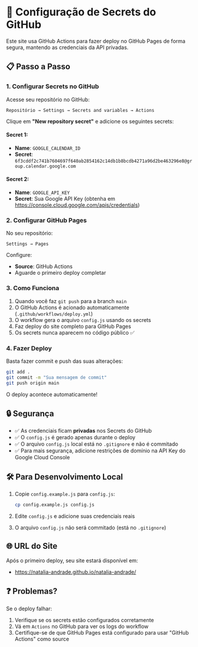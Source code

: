 # 🔐 Configuração de Secrets do GitHub

Este site usa GitHub Actions para fazer deploy no GitHub Pages de forma segura, mantendo as credenciais da API privadas.

## 📋 Passo a Passo

### 1. Configurar Secrets no GitHub

Acesse seu repositório no GitHub:

```
Repositório → Settings → Secrets and variables → Actions
```

Clique em **"New repository secret"** e adicione os seguintes secrets:

#### Secret 1:
- **Name**: `GOOGLE_CALENDAR_ID`
- **Secret**: `6f3cddf2c741b7604697f640ab2854162c14db1b8bcdb4271a96d2be463296e8@group.calendar.google.com`

#### Secret 2:
- **Name**: `GOOGLE_API_KEY`
- **Secret**: Sua Google API Key (obtenha em https://console.cloud.google.com/apis/credentials)

### 2. Configurar GitHub Pages

No seu repositório:

```
Settings → Pages
```

Configure:
- **Source**: GitHub Actions
- Aguarde o primeiro deploy completar

### 3. Como Funciona

1. Quando você faz `git push` para a branch `main`
2. O GitHub Actions é acionado automaticamente (`.github/workflows/deploy.yml`)
3. O workflow gera o arquivo `config.js` usando os secrets
4. Faz deploy do site completo para GitHub Pages
5. Os secrets nunca aparecem no código público ✅

### 4. Fazer Deploy

Basta fazer commit e push das suas alterações:

```bash
git add .
git commit -m "Sua mensagem de commit"
git push origin main
```

O deploy acontece automaticamente!

## 🔒 Segurança

- ✅ As credenciais ficam **privadas** nos Secrets do GitHub
- ✅ O `config.js` é gerado apenas durante o deploy
- ✅ O arquivo `config.js` local está no `.gitignore` e não é commitado
- ✅ Para mais segurança, adicione restrições de domínio na API Key do Google Cloud Console

## 🛠️ Para Desenvolvimento Local

1. Copie `config.example.js` para `config.js`:
   ```bash
   cp config.example.js config.js
   ```

2. Edite `config.js` e adicione suas credenciais reais

3. O arquivo `config.js` não será commitado (está no `.gitignore`)

## 🌐 URL do Site

Após o primeiro deploy, seu site estará disponível em:
- https://natalia-andrade.github.io/natalia-andrade/

## ❓ Problemas?

Se o deploy falhar:
1. Verifique se os secrets estão configurados corretamente
2. Vá em `Actions` no GitHub para ver os logs do workflow
3. Certifique-se de que GitHub Pages está configurado para usar "GitHub Actions" como source
